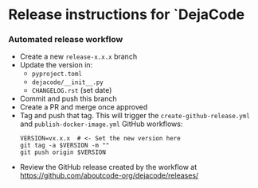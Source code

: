 # Release instructions for `DejaCode

### Automated release workflow

- Create a new `release-x.x.x` branch
- Update the version in:
  - `pyproject.toml`
  - `dejacode/__init__.py`
  - `CHANGELOG.rst` (set date)
- Commit and push this branch
- Create a PR and merge once approved
- Tag and push that tag. This will trigger the `create-github-release.yml`
  and `publish-docker-image.yml` GitHub workflows:
  ```
  VERSION=vx.x.x  # <- Set the new version here
  git tag -a $VERSION -m ""
  git push origin $VERSION
  ```
- Review the GitHub release created by the workflow at 
  https://github.com/aboutcode-org/dejacode/releases/
